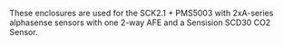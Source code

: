 These enclosures are used for the SCK2.1 + PMS5003 with 2xA-series alphasense sensors with one 2-way AFE and a Sensision SCD30 CO2 Sensor.
